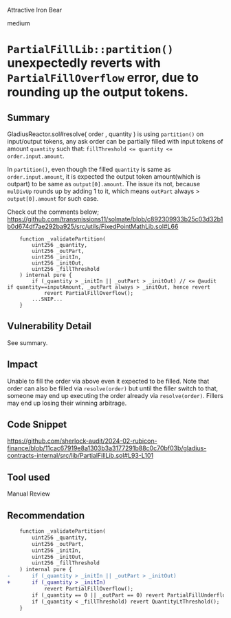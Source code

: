 Attractive Iron Bear

medium

# `PartialFillLib::partition()` unexpectedly reverts with `PartialFillOverflow` error, due to rounding up the output tokens.

## Summary
GladiusReactor.sol#resolve( order , quantity ) is using `partition()` on input/output tokens, any ask order can be partially filled with input tokens of amount `quantity` such that: `fillThreshold <= quantity <= order.input.amount`.

In `partition()`, even though the filled `quantity` is same as `order.input.amount`, it is expected the output token amount(which is outpart) to be same as `output[0].amount`. The issue its not, because `mulDivUp` rounds up by adding 1 to it, which means `outPart` always > `output[0].amount` for such case. 

Check out the comments below; 
https://github.com/transmissions11/solmate/blob/c892309933b25c03d32b1b0d674df7ae292ba925/src/utils/FixedPointMathLib.sol#L66


```solidity
    function _validatePartition(
        uint256 _quantity,
        uint256 _outPart,
        uint256 _initIn,
        uint256 _initOut,
        uint256 _fillThreshold
    ) internal pure {
        if (_quantity > _initIn || _outPart > _initOut) // <= @audit if quantity==inputAmount, _outPart always > _initOut, hence revert
            revert PartialFillOverflow();
        ...SNIP...
    }
```

## Vulnerability Detail
See summary. 
## Impact
Unable to fill the order via above even it expected to be filled. Note that order can also be filled via `resolve(order)` but until the filler switch to that, someone may end up executing the order already via `resolve(order)`. Fillers may end up losing their winning arbitrage. 

## Code Snippet
https://github.com/sherlock-audit/2024-02-rubicon-finance/blob/11cac67919e8a1303b3a3177291b88c0c70bf03b/gladius-contracts-internal/src/lib/PartialFillLib.sol#L93-L101
## Tool used

Manual Review

## Recommendation
```diff
    function _validatePartition(
        uint256 _quantity,
        uint256 _outPart,
        uint256 _initIn,
        uint256 _initOut,
        uint256 _fillThreshold
    ) internal pure {
-       if (_quantity > _initIn || _outPart > _initOut)
+       if (_quantity > _initIn)
            revert PartialFillOverflow();
        if (_quantity == 0 || _outPart == 0) revert PartialFillUnderflow();
        if (_quantity < _fillThreshold) revert QuantityLtThreshold();
    }
```